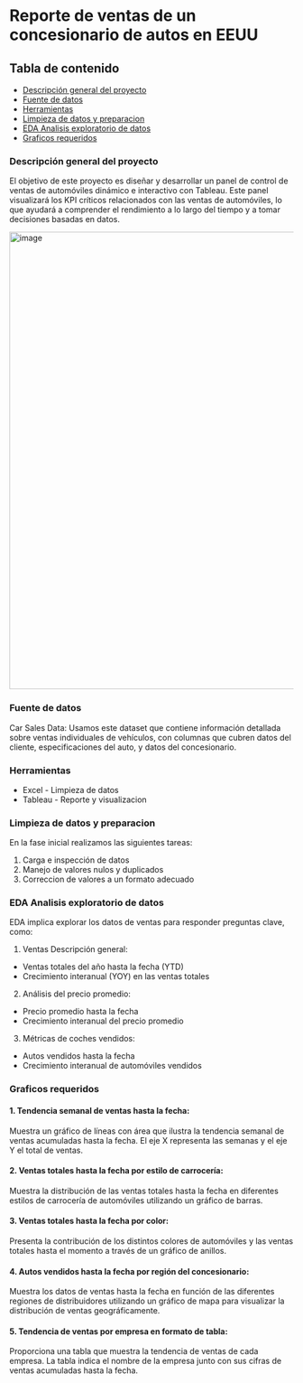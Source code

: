 # Reporte de ventas de un concesionario de autos en EEUU

## Tabla de contenido

- [Descripción general del proyecto](#descripción-general-del-proyecto)
- [Fuente de datos](#fuente-de-datos)
- [Herramientas](#herramientas)
- [Limpieza de datos y preparacion](#limpieza-de-datos-y-preparacion)
- [EDA Analisis exploratorio de datos](#eda-analisis-exploratorio-de-datos)
- [Graficos requeridos](#graficos-requeridos)

### Descripción general del proyecto

El objetivo de este proyecto es diseñar y desarrollar un panel de control de ventas de automóviles dinámico e interactivo con Tableau. Este panel visualizará los KPI críticos relacionados con las ventas de automóviles, lo que ayudará a comprender el rendimiento a lo largo del tiempo y a tomar decisiones basadas en datos.

<img width="1446" height="810" alt="image" src="https://github.com/user-attachments/assets/517d0551-367f-434a-aa77-e9741d6a7ce6" />


### Fuente de datos

Car Sales Data: Usamos este dataset que contiene información detallada sobre ventas individuales de vehículos, con columnas que cubren datos del cliente, especificaciones del auto, y datos del concesionario.

### Herramientas

  - Excel - Limpieza de datos
  - Tableau - Reporte y visualizacion

### Limpieza de datos y preparacion 

En la fase inicial realizamos las siguientes tareas:
1. Carga e inspección de datos
2. Manejo de valores nulos y duplicados
3. Correccion de valores a un formato adecuado

### EDA Analisis exploratorio de datos

EDA implica explorar los datos de ventas para responder preguntas clave, como:
1. Ventas Descripción general:
  - Ventas totales del año hasta la fecha (YTD)
  - Crecimiento interanual (YOY) en las ventas totales
2. Análisis del precio promedio:
  - Precio promedio hasta la fecha
  - Crecimiento interanual del precio promedio
3. Métricas de coches vendidos:
  - Autos vendidos hasta la fecha
  - Crecimiento interanual de automóviles vendidos

### Graficos requeridos

#### 1. Tendencia semanal de ventas hasta la fecha:
Muestra un gráfico de líneas con área que ilustra la tendencia semanal de ventas acumuladas hasta la fecha. El eje X  representa las semanas y el eje Y el total de ventas.
#### 2. Ventas totales hasta la fecha por estilo de carrocería: 
Muestra la distribución de las ventas totales hasta la fecha en diferentes estilos de carrocería de automóviles utilizando un gráfico de barras.
#### 3. Ventas totales hasta la fecha por color:
Presenta la contribución de los distintos colores de automóviles y las ventas totales hasta el momento a través de un gráfico de anillos.
#### 4. Autos vendidos hasta la fecha por región del concesionario:
Muestra los datos de ventas hasta la fecha en función de las diferentes regiones de distribuidores utilizando un gráfico de mapa para visualizar la distribución de ventas geográficamente.
#### 5. Tendencia de ventas por empresa en formato de tabla: 
Proporciona  una tabla que muestra la tendencia de ventas de cada empresa. La tabla indica el nombre de la empresa junto con sus cifras de ventas acumuladas hasta la fecha.


